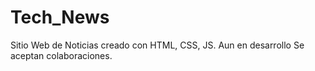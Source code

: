 # Tech_News
Sitio Web de Noticias creado con HTML, CSS, JS.
Aun en desarrollo 
Se aceptan colaboraciones.
